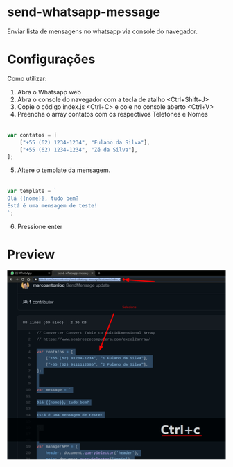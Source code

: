 # send-whatsapp-message
Enviar lista de mensagens no whatsapp via console do navegador.

# Configurações
Como utilizar:

1. Abra o Whatsapp web
2. Abra o console do navegador com a tecla de atalho <Ctrl+Shift+J>
3. Copie o código index.js <Ctrl+C> e cole no console aberto <Ctrl+V>
4. Preencha o array contatos com os respectivos Telefones e Nomes

```js

var contatos = [
    ["+55 (62) 1234-1234", "Fulano da Silva"], 
    ["+55 (62) 1234-1234", "Zé da Silva"], 
];

```

5. Altere o template da mensagem.
```js

var template = `
Olá {{nome}}, tudo bem?
Está é uma mensagem de teste!
`;

```
6. Pressione enter

# Preview
![VIEW](https://raw.githubusercontent.com/marcoantonioq/send-whatsapp-message/main/demo/demo.gif)